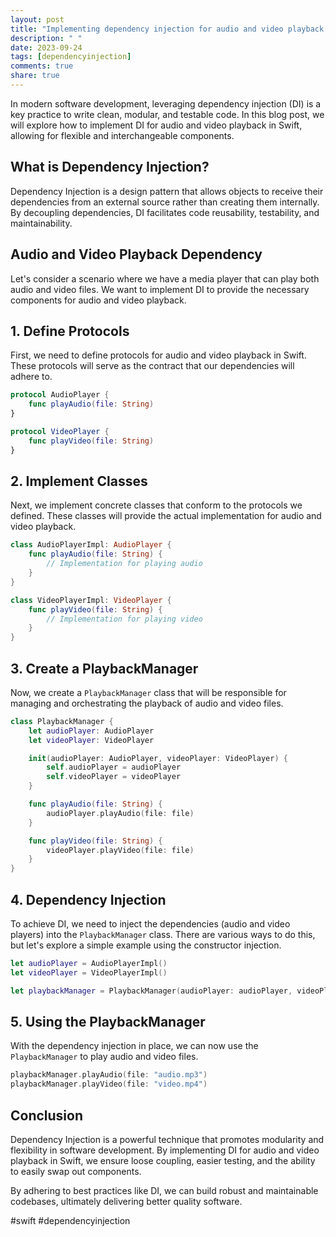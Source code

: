 ```yaml
---
layout: post
title: "Implementing dependency injection for audio and video playback in Swift"
description: " "
date: 2023-09-24
tags: [dependencyinjection]
comments: true
share: true
---
```


In modern software development, leveraging dependency injection (DI) is a key practice to write clean, modular, and testable code. In this blog post, we will explore how to implement DI for audio and video playback in Swift, allowing for flexible and interchangeable components.

## What is Dependency Injection?

Dependency Injection is a design pattern that allows objects to receive their dependencies from an external source rather than creating them internally. By decoupling dependencies, DI facilitates code reusability, testability, and maintainability.

## Audio and Video Playback Dependency

Let's consider a scenario where we have a media player that can play both audio and video files. We want to implement DI to provide the necessary components for audio and video playback.

## 1. Define Protocols

First, we need to define protocols for audio and video playback in Swift. These protocols will serve as the contract that our dependencies will adhere to.

```swift
protocol AudioPlayer {
    func playAudio(file: String)
}

protocol VideoPlayer {
    func playVideo(file: String)
}
```

## 2. Implement Classes

Next, we implement concrete classes that conform to the protocols we defined. These classes will provide the actual implementation for audio and video playback.

```swift
class AudioPlayerImpl: AudioPlayer {
    func playAudio(file: String) {
        // Implementation for playing audio
    }
}

class VideoPlayerImpl: VideoPlayer {
    func playVideo(file: String) {
        // Implementation for playing video
    }
}
```

## 3. Create a PlaybackManager

Now, we create a `PlaybackManager` class that will be responsible for managing and orchestrating the playback of audio and video files.

```swift
class PlaybackManager {
    let audioPlayer: AudioPlayer
    let videoPlayer: VideoPlayer

    init(audioPlayer: AudioPlayer, videoPlayer: VideoPlayer) {
        self.audioPlayer = audioPlayer
        self.videoPlayer = videoPlayer
    }

    func playAudio(file: String) {
        audioPlayer.playAudio(file: file)
    }

    func playVideo(file: String) {
        videoPlayer.playVideo(file: file)
    }
}
```

## 4. Dependency Injection

To achieve DI, we need to inject the dependencies (audio and video players) into the `PlaybackManager` class. There are various ways to do this, but let's explore a simple example using the constructor injection.

```swift
let audioPlayer = AudioPlayerImpl()
let videoPlayer = VideoPlayerImpl()

let playbackManager = PlaybackManager(audioPlayer: audioPlayer, videoPlayer: videoPlayer)
```

## 5. Using the PlaybackManager

With the dependency injection in place, we can now use the `PlaybackManager` to play audio and video files.

```swift
playbackManager.playAudio(file: "audio.mp3")
playbackManager.playVideo(file: "video.mp4")
```

## Conclusion

Dependency Injection is a powerful technique that promotes modularity and flexibility in software development. By implementing DI for audio and video playback in Swift, we ensure loose coupling, easier testing, and the ability to easily swap out components.

By adhering to best practices like DI, we can build robust and maintainable codebases, ultimately delivering better quality software.

#swift #dependencyinjection